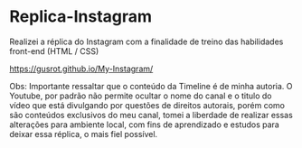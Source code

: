 # Replica-Instagram
Realizei a réplica do Instagram com a finalidade de treino das habilidades front-end (HTML / CSS) 

https://gusrot.github.io/My-Instagram/

Obs: Importante ressaltar que o conteúdo da Timeline é de minha autoria. O Youtube, por padrão não permite ocultar o nome do canal e o titulo do vídeo que está divulgando por questões de direitos autorais, porém como são conteúdos exclusivos do meu canal, tomei a liberdade de realizar essas alterações para ambiente local, com fins de aprendizado e estudos para deixar essa réplica, o mais fiel possível.
